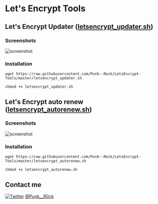 # Let's Encrypt Tools

## Let's Encrypt Updater ([letsencrypt_updater.sh](https://github.com/Punk--Rock/LetsEncrypt-Tools/blob/master/letsencrypt_updater.sh))

### Screenshots

![screenshot](http://i.imgur.com/0uWsWiR.png)

### Installation

```shell
wget https://raw.githubusercontent.com/Punk--Rock/LetsEncrypt-Tools/master/letsencrypt_updater.sh

chmod +x letsencrypt_updater.sh
```

## Let's Encrypt auto renew ([letsencrypt_autorenew.sh](https://github.com/Punk--Rock/LetsEncrypt-Tools/blob/master/letsencrypt_autorenew.sh))

### Screenshots

![screenshot](http://i.imgur.com/VIKSZ7D.png)

### Installation

```shell
wget https://raw.githubusercontent.com/Punk--Rock/LetsEncrypt-Tools/master/letsencrypt_autorenew.sh

chmod +x letsencrypt_autorenew.sh
```

## Contact me

[![Twitter](https://cdn1.iconfinder.com/data/icons/logotypes/32/twitter-24.png)](https://twitter.com/Punk__R0ck) [@Punk__R0ck](https://twitter.com/Punk__R0ck)
